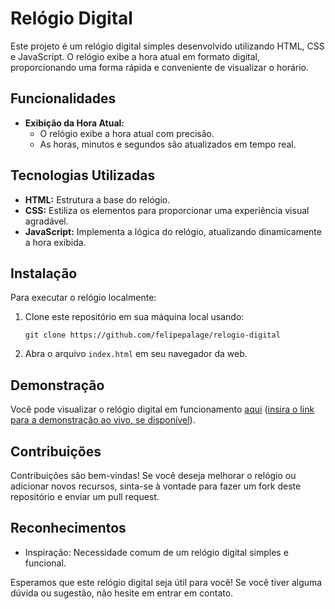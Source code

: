 # Relógio Digital

Este projeto é um relógio digital simples desenvolvido utilizando HTML, CSS e JavaScript. O relógio exibe a hora atual em formato digital, proporcionando uma forma rápida e conveniente de visualizar o horário.

## Funcionalidades

- **Exibição da Hora Atual:**
  - O relógio exibe a hora atual com precisão.
  - As horas, minutos e segundos são atualizados em tempo real.

## Tecnologias Utilizadas

- **HTML:** Estrutura a base do relógio.
- **CSS:** Estiliza os elementos para proporcionar uma experiência visual agradável.
- **JavaScript:** Implementa a lógica do relógio, atualizando dinamicamente a hora exibida.

## Instalação

Para executar o relógio localmente:

1. Clone este repositório em sua máquina local usando:

   ```
   git clone https://github.com/felipepalage/relogio-digital
   ```

2. Abra o arquivo `index.html` em seu navegador da web.

## Demonstração

Você pode visualizar o relógio digital em funcionamento [aqui](#https://felipepalage.github.io/relogio-digital/) ([insira o link para a demonstração ao vivo, se disponível](https://felipepalage.github.io/relogio-digital/)).

## Contribuições

Contribuições são bem-vindas! Se você deseja melhorar o relógio ou adicionar novos recursos, sinta-se à vontade para fazer um fork deste repositório e enviar um pull request.



## Reconhecimentos

- Inspiração: Necessidade comum de um relógio digital simples e funcional.

Esperamos que este relógio digital seja útil para você! Se você tiver alguma dúvida ou sugestão, não hesite em entrar em contato.
